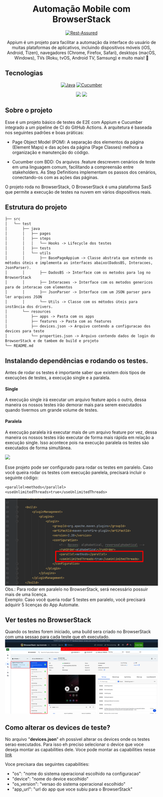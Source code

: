 <h1 align="center">Automação Mobile com BrowserStack </h1>
<p align="center">
  <a href="https://unform.dev">
    <img src="https://media.licdn.com/dms/image/D4D12AQE8ntsaTOAfMg/article-cover_image-shrink_600_2000/0/1699980181329?e=2147483647&v=beta&t=S2JulgUp5cOZ6bG7zp0e_IczUh4obANiePFeVziAbmM" alt="Rest-Assured" width="500"/>
  </a>
</p>
<p align="center">Appium é um projeto para facilitar a automação da interface do usuário de muitas plataformas de aplicativos, incluindo dispositivos móveis (iOS, Android, Tizen), navegadores (Chrome, Firefox, Safari), desktops (macOS, Windows), TVs (Roku, tvOS, Android TV, Samsung) e muito mais! 🚀</p>

## Tecnologias

<div align="center">

[![Java](https://img.shields.io/badge/Java-8.x.x-blue?style=for-the-badge&logo=Java&color=red)](https://www.oracle.com/br/java/technologies/javase/jdk11-archive-downloads.html)<space><space>
[![Cucumber](https://img.shields.io/badge/Cucumber-7.5.0-blue?style=for-the-badge&logo=cucumber&color=greenm)](https://cucumber.io/)<space><space>

<img src="https://img.shields.io/static/v1?label=appium-java-client&logo=appium&message=V8.6.0&color=EE376D&style=for-the-badge"/>
<img src="https://img.shields.io/static/v1?label=browserstack-local-java&message=V1.0.3&color=orange&style=for-the-badge"/>

</div>

## Sobre o projeto

Esse é um projeto básico de testes de E2E com Appium e Cucumber integrado a um pipeline de CI do GitHub Actions.
A arquitetura é baseada nos seguintes padrões e boas práticas:

- Page Object Model (POM): A separação dos elementos da página (Element Maps) e das ações da página (Page Classes) melhora a organização e manutenção do código.

- Cucumber com BDD: Os arquivos .feature descrevem cenários de teste em uma linguagem comum, facilitando a compreensão entre stakeholders. As Step Definitions implementam os passos dos cenários, conectando-os com as ações das páginas.

O projeto roda no BrowserStack, O BrowserStack é uma plataforma SasS que permite a execução de testes na nuvem em vários dispositivos reais.

## Estrutura do projeto
```
├── src
│   └── test
│       ├── java
│       │   ├── pages
│       │   ├── steps
│       │   │   └── Hooks -> Lifecycle dos testes 
│       │   ├── tests
│       │   └── utils
│       │       ├── BasePageAppium -> Classe abstrata que estende os métodos úteis e implementa as interfaces abaixo(DadosBS, Interacoes, JsonParser).
│       │       ├── DadosBS -> Interface com os metodos para log no BrowserStack
│       │       ├── Interacoes -> Interface com os metodos genericos para de interacao com elementos
│       │       ├── JsonParser -> Interface com um JSON parser para ler arquivos JSON
│       │       └── Utils -> Classe com os métodos úteis para instância dos drivers.   
│       └── resources
│           ├── apps -> Pasta com os apps
│           ├── features -> Pasta com as features
│           ├── devices.json -> Arquivo contendo a configuracao dos devices para teste
│           └── properties.json -> Arquivo contendo dados de login do BrowserStack e de tambem de build e projeto
└── README.md           
```


## Instalando dependências e rodando os testes.
Antes de rodar os testes é importante saber que existem dois tipos de execuções de testes, a execução single e a paralela.

#### Single
A execução single irá executar um arquivo feature após o outro, dessa maneira os nossos testes irão demorar mais para serem executados quando tivermos um grande volume de testes.

#### Paralela
A execução paralela irá executar mais de um arquivo feature por vez, dessa maneira os nossos testes irão executar de forma mais rápida em relação a execução single.
Isso acontece pois na execução paralela os testes são executados de forma simultânea.

<img src="https://img.shields.io/static/v1?label=ATEN%C3%87%C3%83O!!!&message=ATEN%C3%87%C3%83O!!!&color=yellow&style=for-the-badge"/>
<br>

Esse projeto pode ser configurado para rodar os testes em paralelo.
Caso você queira rodar os testes com execução parelela, precisará incluir o seguinte código:
```
<parallel>methods</parallel>
<useUnlimitedThreads>true</useUnlimitedThreads>

```

![arquivo pom.xml](readme-assets/pom.png)
Obs.: Para rodar em paralelo no BrowserStack, será necessário possuir mais de uma licença.<br>
Exemplo: Caso você queria rodar 5 testes em paralelo, você precisará adquirir 5 licenças do App Automate.



## Ver testes no BrowserStack

Quando os testes forem iniciado, uma build sera criado no BrowserStack com uma sessao para cada teste que eh executado.
![Print do resultado dos testes](readme-assets/browser-stack.png)

## Como alterar os devices de teste?

No arquivo "**devices.json**" eh possivel alterar os devices onde os testes serao executados.
Para isso eh preciso selecionar o device que voce deseja montar as capabilities dele.
Voce pode montar as capabilities nesse <a href="https://www.browserstack.com/app-automate/capabilities?tag=w3c">link</a>

Voce precisara das seguintes capabilities:
- "os": "nome do sistema operacional escolhido na configuracao"
- "device": "nome do device escolhido"
- "os_version": "versao do sistema operacional escolhido"
- "app_url": "url do app que voce subiu para o BrowserStack"



